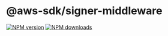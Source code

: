 # @aws-sdk/signer-middleware

[![NPM version](https://img.shields.io/npm/v/@aws-sdk/middleware-signing/beta.svg)](https://www.npmjs.com/package/@aws-sdk/middleware-signing)
[![NPM downloads](https://img.shields.io/npm/dm/@aws-sdk/middleware-signing.svg)](https://www.npmjs.com/package/@aws-sdk/middleware-signing)
